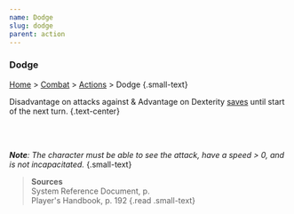 ```yaml
---
name: Dodge
slug: dodge
parent: action
---
```

### Dodge
[Home](dm-operations-center) > [Combat](combat) > [Actions](actions) > Dodge {.small-text}

Disadvantage on attacks against & Advantage on Dexterity [saves](saving-throw) until start of the next turn. {.text-center}

<br/>
<br/>

***Note**: The character must be able to see the attack, have a speed > 0, and is not incapacitated.* {.small-text}

> **Sources** <br/>
> System Reference Document, p. <br/>
> Player's Handbook, p. 192
{.read .small-text}